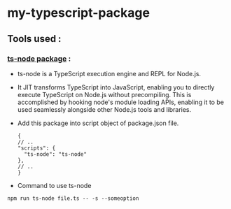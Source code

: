 # my-typescript-package
## Tools used :
### [ts-node package](https://github.com/TypeStrong/ts-node) : 
- ts-node is a TypeScript execution engine and REPL for Node.js.
- It JIT transforms TypeScript into JavaScript, enabling you to directly execute TypeScript on Node.js without precompiling. This is accomplished by hooking node's module loading APIs, enabling it to be used seamlessly alongside other Node.js tools and libraries.
- Add this package into script object of package.json file.
  ```
  {
  // ..
  "scripts": {
    "ts-node": "ts-node"
  },
  // ..
  }
  ```

-  Command to use ts-node
 ```
 npm run ts-node file.ts -- -s --someoption
 ```
